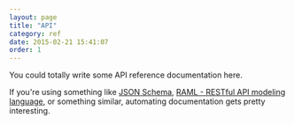 ```yaml
---
layout: page
title: "API"
category: ref
date: 2015-02-21 15:41:07
order: 1
---
```


You could totally write some API reference documentation here.

If you're using something like [JSON Schema](http://json-schema.org/), [RAML - RESTful API modeling language](http://raml.org/), or something similar, automating documentation gets pretty interesting.
